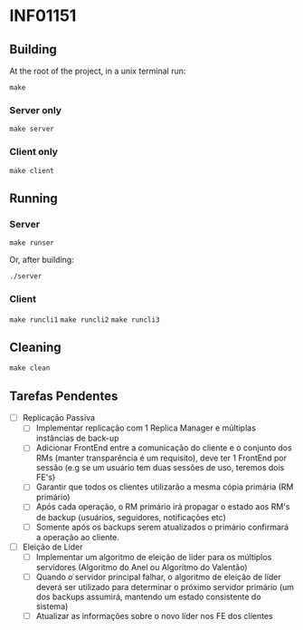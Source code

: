 # INF01151

## Building

At the root of the project, in a unix terminal run:

`make`

### Server only

`make server`

### Client only

`make client`

## Running

### Server

`make runser`

Or, after building:

`./server`

### Client

`make runcli1`
`make runcli2`
`make runcli3`

## Cleaning

`make clean`

## Tarefas Pendentes

- [ ] Replicação Passiva
  - [ ] Implementar replicação com 1 Replica Manager e múltiplas instâncias de back-up
  - [ ] Adicionar FrontEnd entre a comunicação do cliente e o conjunto dos RMs (manter transparência é um requisito), deve ter 1 FrontEnd por sessão (e.g se um usuário tem duas sessões de uso, teremos dois FE's)
  - [ ] Garantir que todos os clientes utilizarão a mesma cópia primária (RM primário)
  - [ ] Após cada operação, o RM primário irá propagar o estado aos RM's de backup (usuários, seguidores, notificações etc)
  - [ ] Somente após os backups serem atualizados o primário confirmará a operação ao cliente.
- [ ] Eleição de Líder
  - [ ] Implementar um algoritmo de eleição de lider para os múltiplos servidores (Algoritmo do Anel ou Algoritmo do Valentão)
  - [ ] Quando o servidor principal falhar, o algoritmo de eleição de líder deverá ser utilizado para determinar o próximo servidor primário (um dos backups assumirá, mantendo um estado consistente do sistema)
  - [ ] Atualizar as informações sobre o novo líder nos FE dos clientes
